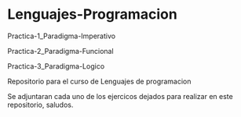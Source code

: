 # Lenguajes-Programacion
Practica-1_Paradigma-Imperativo

Practica-2_Paradigma-Funcional

Practica-3_Paradigma-Logico

Repositorio para el curso de Lenguajes de programacion

Se adjuntaran cada uno de los ejercicos dejados para realizar en este repositorio, saludos.
